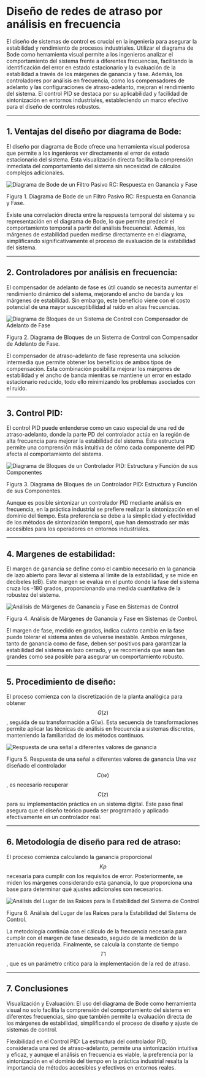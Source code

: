# Diseño de redes de atraso por análisis en frecuencia

El diseño de sistemas de control es crucial en la ingeniería para asegurar la estabilidad y rendimiento de procesos industriales. Utilizar el diagrama de Bode como herramienta visual permite a los ingenieros analizar el comportamiento del sistema frente a diferentes frecuencias, facilitando la identificación del error en estado estacionario y la evaluación de la estabilidad a través de los márgenes de ganancia y fase. Además, los controladores por análisis en frecuencia, como los compensadores de adelanto y las configuraciones de atraso-adelanto, mejoran el rendimiento del sistema. El control PID se destaca por su aplicabilidad y facilidad de sintonización en entornos industriales, estableciendo un marco efectivo para el diseño de controles robustos.

---

## 1. Ventajas del diseño por diagrama de Bode:
El diseño por diagrama de Bode ofrece una herramienta visual poderosa que permite a los ingenieros ver directamente el error de estado estacionario del sistema. Esta visualización directa facilita la comprensión inmediata del comportamiento del sistema sin necesidad de cálculos complejos adicionales.

![Diagrama de Bode de un Filtro Pasivo RC: Respuesta en Ganancia y Fase](https://github.com/user-attachments/assets/aacc414b-164c-4310-b954-2d059af2e899)

Figura 1. Diagrama de Bode de un Filtro Pasivo RC: Respuesta en Ganancia y Fase.

Existe una correlación directa entre la respuesta temporal del sistema y su representación en el diagrama de Bode, lo que permite predecir el comportamiento temporal a partir del análisis frecuencial. Además, los márgenes de estabilidad pueden medirse directamente en el diagrama, simplificando significativamente el proceso de evaluación de la estabilidad del sistema.

---

## 2. Controladores por análisis en frecuencia:
El compensador de adelanto de fase es útil cuando se necesita aumentar el rendimiento dinámico del sistema, mejorando el ancho de banda y los márgenes de estabilidad. Sin embargo, este beneficio viene con el costo potencial de una mayor susceptibilidad al ruido en altas frecuencias.

![Diagrama de Bloques de un Sistema de Control con Compensador de Adelanto de Fase](https://github.com/user-attachments/assets/426139a4-2de3-4687-ab85-4eef6d6ed7b3)

Figura 2. Diagrama de Bloques de un Sistema de Control con Compensador de Adelanto de Fase.

El compensador de atraso-adelanto de fase representa una solución intermedia que permite obtener los beneficios de ambos tipos de compensación. Esta combinación posibilita mejorar los márgenes de estabilidad y el ancho de banda mientras se mantiene un error en estado estacionario reducido, todo ello minimizando los problemas asociados con el ruido.

---

## 3. Control PID:
El control PID puede entenderse como un caso especial de una red de atraso-adelanto, donde la parte PD del controlador actúa en la región de alta frecuencia para mejorar la estabilidad del sistema. Esta estructura permite una comprensión más intuitiva de cómo cada componente del PID afecta al comportamiento del sistema.

![Diagrama de Bloques de un Controlador PID: Estructura y Función de sus Componentes](https://github.com/user-attachments/assets/13024185-7b97-4b91-ad33-3fa755ab9d9b)

Figura 3. Diagrama de Bloques de un Controlador PID: Estructura y Función de sus Componentes.

Aunque es posible sintonizar un controlador PID mediante análisis en frecuencia, en la práctica industrial se prefiere realizar la sintonización en el dominio del tiempo. Esta preferencia se debe a la simplicidad y efectividad de los métodos de sintonización temporal, que han demostrado ser más accesibles para los operadores en entornos industriales.

---

## 4. Margenes de estabilidad:
El margen de ganancia se define como el cambio necesario en la ganancia de lazo abierto para llevar al sistema al límite de la estabilidad, y se mide en decibeles (dB). Este margen se evalúa en el punto donde la fase del sistema cruza los -180 grados, proporcionando una medida cuantitativa de la robustez del sistema.

![Análisis de Márgenes de Ganancia y Fase en Sistemas de Control](https://github.com/user-attachments/assets/7494997a-9ffd-4986-a47f-048aa7d89129)

Figura 4. Análisis de Márgenes de Ganancia y Fase en Sistemas de Control.

El margen de fase, medido en grados, indica cuánto cambio en la fase puede tolerar el sistema antes de volverse inestable. Ambos márgenes, tanto de ganancia como de fase, deben ser positivos para garantizar la estabilidad del sistema en lazo cerrado, y se recomienda que sean tan grandes como sea posible para asegurar un comportamiento robusto.

---

## 5. Procedimiento de diseño:
El proceso comienza con la discretización de la planta analógica para obtener $$G(z)$$, seguida de su transformación a G(w). Esta secuencia de transformaciones permite aplicar las técnicas de análisis en frecuencia a sistemas discretos, manteniendo la familiaridad de los métodos continuos.

![Respuesta de una señal a diferentes valores de ganancia](https://github.com/user-attachments/assets/c86dc589-7afa-418c-a726-8818331a02ed)

Figura 5. Respuesta de una señal a diferentes valores de ganancia
Una vez diseñado el controlador $$C(w)$$, es necesario recuperar $$C(z)$$ para su implementación práctica en un sistema digital. Este paso final asegura que el diseño teórico pueda ser programado y aplicado efectivamente en un controlador real.

---

## 6. Metodología de diseño para red de atraso:
El proceso comienza calculando la ganancia proporcional $$Kp$$ necesaria para cumplir con los requisitos de error. Posteriormente, se miden los márgenes considerando esta ganancia, lo que proporciona una base para determinar qué ajustes adicionales son necesarios.

![Análisis del Lugar de las Raíces para la Estabilidad del Sistema de Control](https://github.com/user-attachments/assets/cd184abf-9e2f-4a82-b48a-adc3810bf5a1)

Figura 6. Análisis del Lugar de las Raíces para la Estabilidad del Sistema de Control.

La metodología continúa con el cálculo de la frecuencia necesaria para cumplir con el margen de fase deseado, seguido de la medición de la atenuación requerida. Finalmente, se calcula la constante de tiempo $$T1$$, que es un parámetro crítico para la implementación de la red de atraso.

---

## 7. Conclusiones

Visualización y Evaluación: El uso del diagrama de Bode como herramienta visual no solo facilita la comprensión del comportamiento del sistema en diferentes frecuencias, sino que también permite la evaluación directa de los márgenes de estabilidad, simplificando el proceso de diseño y ajuste de sistemas de control.

Flexibilidad en el Control PID: La estructura del controlador PID, considerada una red de atraso-adelanto, permite una sintonización intuitiva y eficaz, y aunque el análisis en frecuencia es viable, la preferencia por la sintonización en el dominio del tiempo en la práctica industrial resalta la importancia de métodos accesibles y efectivos en entornos reales.
